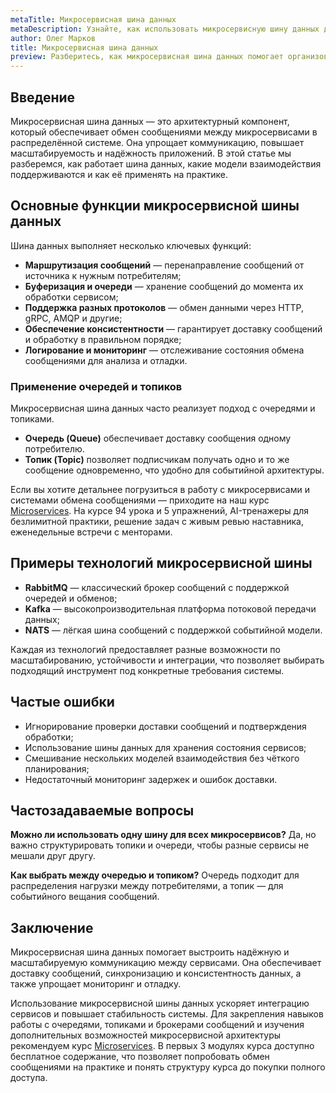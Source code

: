 ```yaml
---
metaTitle: Микросервисная шина данных
metaDescription: Узнайте, как использовать микросервисную шину данных для обмена сообщениями между сервисами, обеспечивать масштабируемость и консистентность данных
author: Олег Марков
title: Микросервисная шина данных
preview: Разберитесь, как микросервисная шина данных помогает организовать обмен сообщениями, синхронизацию и интеграцию микросервисов
---
```


## Введение

Микросервисная шина данных — это архитектурный компонент, который обеспечивает обмен сообщениями между микросервисами в распределённой системе. Она упрощает коммуникацию, повышает масштабируемость и надёжность приложений. В этой статье мы разберемся, как работает шина данных, какие модели взаимодействия поддерживаются и как её применять на практике.

## Основные функции микросервисной шины данных

Шина данных выполняет несколько ключевых функций:

* **Маршрутизация сообщений** — перенаправление сообщений от источника к нужным потребителям;
* **Буферизация и очереди** — хранение сообщений до момента их обработки сервисом;
* **Поддержка разных протоколов** — обмен данными через HTTP, gRPC, AMQP и другие;
* **Обеспечение консистентности** — гарантирует доставку сообщений и обработку в правильном порядке;
* **Логирование и мониторинг** — отслеживание состояния обмена сообщениями для анализа и отладки.

### Применение очередей и топиков

Микросервисная шина данных часто реализует подход с очередями и топиками.

* **Очередь (Queue)** обеспечивает доставку сообщения одному потребителю.
* **Топик (Topic)** позволяет подписчикам получать одно и то же сообщение одновременно, что удобно для событийной архитектуры.

Если вы хотите детальнее погрузиться в работу с микросервисами и системами обмена сообщениями — приходите на наш курс [Microservices](https://purpleschool.ru/course/microservices?utm_source=knowledgebase&utm_medium=article&utm_campaign=Mikroservisnaya_shina_dannyh). На курсе 94 урока и 5 упражнений, AI-тренажеры для безлимитной практики, решение задач с живым ревью наставника, еженедельные встречи с менторами.

## Примеры технологий микросервисной шины

* **RabbitMQ** — классический брокер сообщений с поддержкой очередей и обменов;
* **Kafka** — высокопроизводительная платформа потоковой передачи данных;
* **NATS** — лёгкая шина сообщений с поддержкой событийной модели.

Каждая из технологий предоставляет разные возможности по масштабированию, устойчивости и интеграции, что позволяет выбирать подходящий инструмент под конкретные требования системы.

## Частые ошибки

* Игнорирование проверки доставки сообщений и подтверждения обработки;
* Использование шины данных для хранения состояния сервисов;
* Смешивание нескольких моделей взаимодействия без чёткого планирования;
* Недостаточный мониторинг задержек и ошибок доставки.

## Частозадаваемые вопросы

**Можно ли использовать одну шину для всех микросервисов?**
Да, но важно структурировать топики и очереди, чтобы разные сервисы не мешали друг другу.

**Как выбрать между очередью и топиком?**
Очередь подходит для распределения нагрузки между потребителями, а топик — для событийного вещания сообщений.

## Заключение

Микросервисная шина данных помогает выстроить надёжную и масштабируемую коммуникацию между сервисами. Она обеспечивает доставку сообщений, синхронизацию и консистентность данных, а также упрощает мониторинг и отладку.

Использование микросервисной шины данных ускоряет интеграцию сервисов и повышает стабильность системы. Для закрепления навыков работы с очередями, топиками и брокерами сообщений и изучения дополнительных возможностей микросервисной архитектуры рекомендуем курс [Microservices](https://purpleschool.ru/course/microservices?utm_source=knowledgebase&utm_medium=article&utm_campaign=Mikroservisnaya_shina_dannyh).
В первых 3 модулях курса доступно бесплатное содержание, что позволяет попробовать обмен сообщениями на практике и понять структуру курса до покупки полного доступа.
